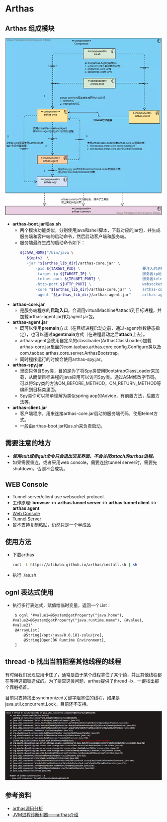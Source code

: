 # Arthas

 ## Arthas 组成模块

![arthas]

  * **arthas-boot.jar**和**as.sh**
    * 两个模块功能类似，分别使用java和shell脚本，下载对应的jar包，并生成服务端和客户端的启动命令，然后启动客户端和服务端。
    * 服务端最终生成的启动命令如下：
      ```bash
      ${JAVA_HOME}"/bin/java \
         ${opts}  \
         -jar "${arthas_lib_dir}/arthas-core.jar" \
             -pid ${TARGET_PID} \                            要注入的进程id
             -target-ip ${TARGET_IP} \                       服务器ip地址
             -telnet-port ${TELNET_PORT} \                   服务器telnet服务端口号
             -http-port ${HTTP_PORT} \                       websocket服务端口号
             -core "${arthas_lib_dir}/arthas-core.jar" \     arthas-core目录
             -agent "${arthas_lib_dir}/arthas-agent.jar"     arthas-agent目录
      ```
  * **arthas-core.jar**
     * 是服务端程序的**启动入口**，会调用virtualMachine#attach到目标进程，并加载arthas-agent.jar作为agent jar包。
  * **arthas-agent.jar**
     * 既可以使用**premain**方式（在目标进程启动之前，通过-agent参数静态指定），也可以通过**agentmain**方式（在进程启动之后**attach**上去）。
     * arthas-agent会使用自定义的classloader(ArthasClassLoader)加载arthas-core.jar里面的com.taobao.arthas.core.config.Configure类以及com.taobao.arthas.core.server.ArthasBootstrap。
     * 同时程序运行的时候会使用arthas-spy.jar。
  * **arthas-spy.jar**
     * 里面只包含Spy类，目的是为了将Spy类使用BootstrapClassLoader来加载，从而使目标进程的java应用可以访问Spy类。通过ASM修改字节码，可以将Spy类的方法ON_BEFORE_METHOD，ON_RETURN_METHOD等编织到目标类里面。
     * Spy类你可以简单理解为类似spring aop的Advice，有前置方法，后置方法等。
  * **arthas-client.jar**
     * 客户端程序，用来连接arthas-core.jar启动的服务端代码，使用telnet方式。
     * 一般由arthas-boot.jar和as.sh来负责启动。


 ## 需要注意的地方
 * **_使用exit或者quit命令只会退出交互界面，不会关闭attach的arthas进程。_**
 * 如果需要重连，或者采用web console，需要连接tunnel server时，需要先shutdown，否则不会成功。

 ## WEB Console
 * Tunnel server/client use websocket protocol.
 * 工作原理: **browser <-> arthas tunnel server <-> arthas tunnel client <-> arthas agent**
 * [Web Console]
 * [Tunnel Server]
 * 暂不支持复制粘贴，仍然只是一个半成品

 ## 使用方法
   * 下载arthas
     ```bash
     curl -L https://alibaba.github.io/arthas/install.sh | sh
     ```
   * 执行 ./as.sh

 ## ognl 表达式使用
   * 执行多行表达式，赋值给临时变量，返回一个List：
     ```shell
      $ ognl '#value1=@System@getProperty("java.home"), #value2=@System@getProperty("java.runtime.name"), {#value1, #value2}'
      @ArrayList[
          @String[/opt/java/8.0.181-zulu/jre],
          @String[OpenJDK Runtime Environment],
      ]
     ```

 ## thread -b 找出当前阻塞其他线程的线程

 有时候我们发现应用卡住了，通常是由于某个线程拿住了某个锁，并且其他线程都在等待这把锁造成的。为了排查这类问题，arthas提供了thread -b，一键找出那个罪魁祸首。

 目前只支持找出synchronized关键字阻塞住的线程，如果是java.util.concurrent.Lock，目前还不支持。

 ![block]


 

 ## 参考资料
   * [arthas源码分析]
   * [JVM进程诊断利器——arthas介绍]






[arthas]: img/arthas.webp
[arthas源码分析]: https://www.jianshu.com/p/4e34d0ab47d1
[JVM进程诊断利器——arthas介绍]:https://www.jianshu.com/p/76d9a81ede7e
[Web Console]:https://alibaba.github.io/arthas/web-console.html
[Tunnel Server]:https://github.com/alibaba/arthas/blob/master/tunnel-server/README.md
[block]: img/block.jpg